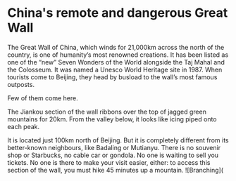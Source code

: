 # China's remote and dangerous Great Wall

The Great Wall of China, which winds for 21,000km across the north of the country, is one of humanity’s most renowned creations. It has been listed as one of the “new” Seven Wonders of the World alongside the Taj Mahal and the Colosseum. It was named a Unesco World Heritage site in 1987. When tourists come to Beijing, they head by busload to the wall’s most famous outposts. 

Few of them come here.

The Jiankou section of the wall ribbons over the top of jagged green mountains for 20km. From the valley below, it looks like icing piped onto each peak.

It is located just 100km north of Beijing. But it is completely different from its better-known neighbours, like Badaling or Mutianyu. There is no souvenir shop or Starbucks, no cable car or gondola. No one is waiting to sell you tickets. No one is there to make your visit easier, either: to access this section of the wall, you must hike 45 minutes up a mountain.
![Branching](
